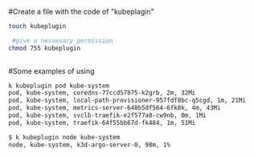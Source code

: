 #Create a file with the code of "kubeplagin" 

```sh
touch kubeplugin

 #give a nessesary permission
chmod 755 kubeplugin 
 
```

#Some examples of using

```sh
k kubeplugin pod kube-system
pod, kube-system, coredns-77ccd57875-k2grb, 2m, 32Mi
pod, kube-system, local-path-provisioner-957fdf8bc-q5cgd, 1m, 21Mi
pod, kube-system, metrics-server-648b5df564-6fk8k, 4m, 43Mi
pod, kube-system, svclb-traefik-e2f577a8-cw9nb, 0m, 1Mi
pod, kube-system, traefik-64f55bb67d-fk484, 1m, 51Mi

$ k kubeplugin node kube-system
node, kube-system, k3d-argo-server-0, 98m, 1%
```
